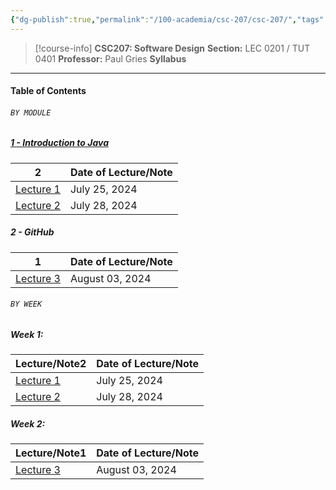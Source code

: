 ```yaml
---
{"dg-publish":true,"permalink":"/100-academia/csc-207/csc-207/","tags":["university","cs","course-page"],"created":"2024-06-22T16:05:58.141-07:00","updated":"2024-08-03T02:06:05.492-07:00"}
---
```


> [!course-info] **CSC207: Software Design**
> **Section:** LEC 0201 / TUT 0401
> **Professor:** Paul Gries
> **Syllabus**

---
#### Table of Contents
###### `BY MODULE`

<h5><span><a data-tooltip-position="top" aria-label="100 Academia/CSC207/1 - Introduction to Java.md" data-href="100 Academia/CSC207/1 - Introduction to Java.md" href="100 Academia/CSC207/1 - Introduction to Java.md" class="internal-link" target="_blank" rel="noopener">1 - Introduction to Java</a></span></h5><div><table class="dataview table-view-table"><thead class="table-view-thead"><tr class="table-view-tr-header"><th class="table-view-th"><span></span><span class="dataview small-text">2</span></th><th class="table-view-th"><span>Date of Lecture/Note</span></th></tr></thead><tbody class="table-view-tbody"><tr><td><span><a data-tooltip-position="top" aria-label="100 Academia/CSC207/Lecture 1.md" data-href="100 Academia/CSC207/Lecture 1.md" href="100 Academia/CSC207/Lecture 1.md" class="internal-link" target="_blank" rel="noopener">Lecture 1</a></span></td><td>July 25, 2024</td></tr><tr><td><span><a data-tooltip-position="top" aria-label="100 Academia/CSC207/Lecture 2.md" data-href="100 Academia/CSC207/Lecture 2.md" href="100 Academia/CSC207/Lecture 2.md" class="internal-link" target="_blank" rel="noopener">Lecture 2</a></span></td><td>July 28, 2024</td></tr></tbody></table></div><h5><span>2 - GitHub</span></h5><div><table class="dataview table-view-table"><thead class="table-view-thead"><tr class="table-view-tr-header"><th class="table-view-th"><span></span><span class="dataview small-text">1</span></th><th class="table-view-th"><span>Date of Lecture/Note</span></th></tr></thead><tbody class="table-view-tbody"><tr><td><span><a data-tooltip-position="top" aria-label="100 Academia/CSC207/Lecture 3.md" data-href="100 Academia/CSC207/Lecture 3.md" href="100 Academia/CSC207/Lecture 3.md" class="internal-link" target="_blank" rel="noopener">Lecture 3</a></span></td><td>August 03, 2024</td></tr></tbody></table></div>

###### `BY WEEK`

<h5><span>Week 1:</span></h5><div><table class="dataview table-view-table"><thead class="table-view-thead"><tr class="table-view-tr-header"><th class="table-view-th"><span>Lecture/Note</span><span class="dataview small-text">2</span></th><th class="table-view-th"><span>Date of Lecture/Note</span></th></tr></thead><tbody class="table-view-tbody"><tr><td><span><a data-tooltip-position="top" aria-label="100 Academia/CSC207/Lecture 1.md" data-href="100 Academia/CSC207/Lecture 1.md" href="100 Academia/CSC207/Lecture 1.md" class="internal-link" target="_blank" rel="noopener">Lecture 1</a></span></td><td>July 25, 2024</td></tr><tr><td><span><a data-tooltip-position="top" aria-label="100 Academia/CSC207/Lecture 2.md" data-href="100 Academia/CSC207/Lecture 2.md" href="100 Academia/CSC207/Lecture 2.md" class="internal-link" target="_blank" rel="noopener">Lecture 2</a></span></td><td>July 28, 2024</td></tr></tbody></table></div><h5><span>Week 2:</span></h5><div><table class="dataview table-view-table"><thead class="table-view-thead"><tr class="table-view-tr-header"><th class="table-view-th"><span>Lecture/Note</span><span class="dataview small-text">1</span></th><th class="table-view-th"><span>Date of Lecture/Note</span></th></tr></thead><tbody class="table-view-tbody"><tr><td><span><a data-tooltip-position="top" aria-label="100 Academia/CSC207/Lecture 3.md" data-href="100 Academia/CSC207/Lecture 3.md" href="100 Academia/CSC207/Lecture 3.md" class="internal-link" target="_blank" rel="noopener">Lecture 3</a></span></td><td>August 03, 2024</td></tr></tbody></table></div>
